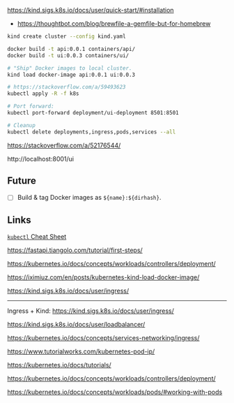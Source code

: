 https://kind.sigs.k8s.io/docs/user/quick-start/#installation

- https://thoughtbot.com/blog/brewfile-a-gemfile-but-for-homebrew

```bash
kind create cluster --config kind.yaml

docker build -t api:0.0.1 containers/api/
docker build -t ui:0.0.3 containers/ui/

# "Ship" Docker images to local cluster.
kind load docker-image api:0.0.1 ui:0.0.3

# https://stackoverflow.com/a/59493623
kubectl apply -R -f k8s

# Port forward:
kubectl port-forward deployment/ui-deployment 8501:8501

# Cleanup
kubectl delete deployments,ingress,pods,services --all
```

https://stackoverflow.com/a/52176544/

http://localhost:8001/ui

## Future

- [ ] Build \& tag Docker images as `${name}:${dirhash}`.

## Links

[`kubectl` Cheat Sheet](https://kubernetes.io/docs/reference/kubectl/cheatsheet/)

https://fastapi.tiangolo.com/tutorial/first-steps/

https://kubernetes.io/docs/concepts/workloads/controllers/deployment/

https://iximiuz.com/en/posts/kubernetes-kind-load-docker-image/

https://kind.sigs.k8s.io/docs/user/ingress/

----

Ingress + Kind: https://kind.sigs.k8s.io/docs/user/ingress/

https://kind.sigs.k8s.io/docs/user/loadbalancer/

https://kubernetes.io/docs/concepts/services-networking/ingress/

https://www.tutorialworks.com/kubernetes-pod-ip/

https://kubernetes.io/docs/tutorials/

https://kubernetes.io/docs/concepts/workloads/controllers/deployment/

https://kubernetes.io/docs/concepts/workloads/pods/#working-with-pods
